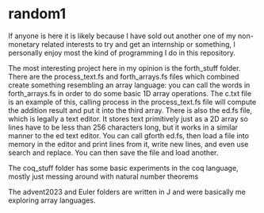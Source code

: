 # random1
If anyone is here it is likely because I have sold out another one of my non-monetary related interests to try and get an internship or something, I personally enjoy most the kind of programming I do in this repository.

The most interesting project here in my opinion is the forth_stuff folder. There are the process_text.fs and forth_arrays.fs files which combined create something resembling an array language: you can call the words in forth_arrays.fs in order to do some basic 1D array operations. The c.txt file is an example of this, calling process in the process_text.fs file will
compute the addition result and put it into the third array. There is also the ed.fs file, which is legally a text editor. It stores text primitively just as a 2D array so lines have to be less than 256 characters long, but it works in a similar manner to the ed text editor. You can call gforth ed.fs, then load a file into memory in the editor and print lines from it,
write new lines, and even use search and replace. You can then save the file and load another.

The coq_stuff folder has some basic experiments in the coq language, mostly just messing around with natural number theorems

The advent2023 and Euler folders are written in J and were basically me exploring array languages.
